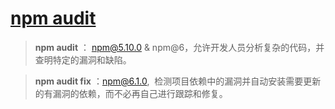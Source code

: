 # [npm audit](https://docs.npmjs.com/cli/audit)

> **npm audit** ： npm@5.10.0 & npm@6，允许开发人员分析复杂的代码，并查明特定的漏洞和缺陷。

> **npm audit fix** ：npm@6.1.0,  检测项目依赖中的漏洞并自动安装需要更新的有漏洞的依赖，而不必再自己进行跟踪和修复。
